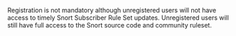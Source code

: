 Registration is not mandatory although unregistered users will not have access to timely Snort Subscriber Rule Set updates. Unregistered users will still have full access to the Snort source code and community ruleset.
